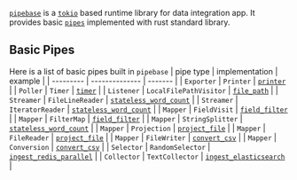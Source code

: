 [`pipebase`] is a [`tokio`] based runtime library for data integration app. It provides basic [`pipes`] implemented with rust standard library.

## Basic Pipes
Here is a list of basic pipes built in `pipebase`
| pipe type | implementation | example |
| --------- | -------------- | ------- |
| `Exporter` | `Printer` | [`printer`] |
| `Poller` | `Timer` | [`timer`] |
| `Listener` | `LocalFilePathVisitor` | [`file_path`] |
| `Streamer` | `FileLineReader` | [`stateless_word_count`] |
| `Streamer` | `IteratorReader` | [`stateless_word_count`] |
| `Mapper` | `FieldVisit` | [`field_filter`] |
| `Mapper` | `FilterMap` | [`field_filter`] |
| `Mapper` | `StringSplitter` | [`stateless_word_count`] |
| `Mapper` | `Projection` | [`project_file`] |
| `Mapper` | `FileReader` | [`project_file`] |
| `Mapper` | `FileWriter` | [`convert_csv`] |
| `Mapper` | `Conversion` | [`convert_csv`] |
| `Selector` | `RandomSelector` | [`ingest_redis_parallel`] |
| `Collector` | `TextCollector` | [`ingest_elasticsearch`] |

[`pipebase`]: https://github.com/pipebase/pipebase/tree/main/pipebase
[`tokio`]: https://github.com/tokio-rs/tokio
[`pipes`]: https://github.com/pipebase/pipebase/tree/main/pipegen#pipes
[`pipe type`]: https://github.com/pipebase/pipebase/tree/main/pipegen#pipe-type
[`printer`]: https://github.com/pipebase/pipebase/tree/main/examples/printer
[`timer`]: https://github.com/pipebase/pipebase/tree/main/examples/timer
[`field_filter`]: https://github.com/pipebase/pipebase/tree/main/examples/field_filter
[`file_path`]: https://github.com/pipebase/pipebase/tree/main/examples/file_path
[`stateless_word_count`]: https://github.com/pipebase/pipebase/tree/main/examples/stateless_word_count
[`project_file`]: https://github.com/pipebase/pipebase/tree/main/examples/project_file
[`convert_csv`]: https://github.com/pipebase/pipebase/tree/main/examples/convert_csv
[`ingest_redis_parallel`]: https://github.com/pipebase/pipebase/tree/main/examples/ingest_redis_parallel
[`ingest_elasticsearch`]: https://github.com/pipebase/pipebase/tree/main/examples/ingest_elasticsearch